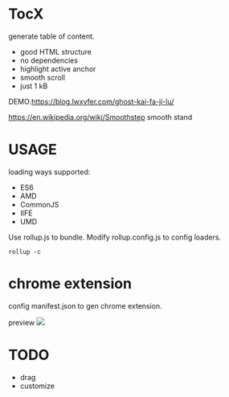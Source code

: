 # TocX

generate table of content.

- good HTML structure
- no dependencies
- highlight active anchor
- smooth scroll
- just 1 kB

DEMO:https://blog.lwxyfer.com/ghost-kai-fa-ji-lu/

https://en.wikipedia.org/wiki/Smoothstep smooth stand

# USAGE

loading ways supported:

- ES6
- AMD
- CommonJS
- IIFE
- UMD

Use rollup.js to bundle. Modify rollup.config.js to config loaders.

```
rollup -c
```

# chrome extension

config manifest.json to gen chrome extension.

preview
![](https://ooo.0o0.ooo/2016/05/17/573abc571a948.png)

# TODO

- drag
- customize
